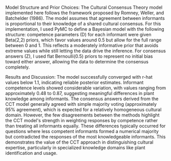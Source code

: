 Model Structure and Prior Choices:
The Cultural Consensus Theory model implemented here follows the framework proposed by Romney, Weller, and Batchelder (1986). The model assumes that agreement between informants is proportional to their knowledge of a shared cultural consensus. For this implementation, I used PyMC to define a Bayesian model with the following structure: competence parameters (D) for each informant were given Beta(2,2) priors, which favor values around 0.5 but allow for the full range between 0 and 1. This reflects a moderately informative prior that avoids extreme values while still letting the data drive the inference. For consensus answers (Z), I used flat Bernoulli(0.5) priors to represent no initial bias toward either answer, allowing the data to determine the consensus completely.

Results and Discussion:
The model successfully converged with r-hat values below 1.1, indicating reliable posterior estimates. Informant competence levels showed considerable variation, with values ranging from approximately 0.48 to 0.87, suggesting meaningful differences in plant knowledge among informants. The consensus answers derived from the CCT model generally agreed with simple majority voting (approximately 95% agreement), which is expected for a relatively homogeneous cultural domain. However, the few disagreements between the methods highlight the CCT model's strength in weighting responses by competence rather than treating all informants equally. These differences typically occurred for questions where less competent informants formed a numerical majority but contradicted the responses of the most knowledgeable informants. This demonstrates the value of the CCT approach in distinguishing cultural expertise, particularly in specialized knowledge domains like plant identification and usage.